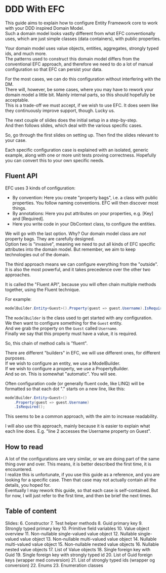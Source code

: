 # DDD With EFC

This guide aims to explain how to configure Entity Framework core to work with your DDD inspired Domain Model.\
Such a domain model looks vastly different from what EFC conventionally uses, 
which are just simple classes (data containers), 
with public properties.

Your domain model uses value objects, entities, aggregates, strongly typed ids, and much more.\
The patterns used to construct this domain model differs from the conventional EFC approach,
and therefore we need to do a lot of manual configuration so that EFC can persist your data.

For the most cases, we can do this configuration without interfering with the DM.\
There will, however, be some cases, 
where you may have to rework your domain model a little bit. Mainly internal parts, so this should hopefully be acceptable.\
This is a trade-off we must accept, if we wish to use EFC. It does seem like they continuously improve support, though. Lucky us.

The next couple of slides does the initial setup in a step-by-step.\
And then follows slides, which deal with the various specific cases.

So, go through the first slides on setting up. Then find the slides relevant to your case.

Each specific configuration case is explained with an isolated, generic example, 
along with one or more unit tests proving correctness. Hopefully you can convert this to your own specific needs.

## Fluent API
EFC uses 3 kinds of configuration:
* By convention: Here you create "property bags", i.e. a class with public properties. You follow naming conventions. EFC will then discover most things.
* By annotations: Here you put attributes on your properties, e.g. [Key] and [Required].
* Here you write code in your DbContext class, to configure the entities.

We will go with the last option. Why? Our domain model class are _not_ property bags. They are carefully designed.\
Option two is "invasive", meaning we need to put all kinds of EFC specific attributes into the domain model. But remember,
we aim to keep technologies out of the domain.

The third approach means we can configure everything from the "outside". It is also the most powerful, and it takes precedence over the other two approaches.

It is called the "Fluent API", because you will often chain multiple methods together, using the Fluent technique.

For example:

```csharp
modelBuilder.Entity<Guest>().Property(guest => guest.Username).IsRequired();
```

The `modelBuilder` is the class used to get started with any configuration.\
We then want to configure something for the `Guest` entity.\
And we grab the property on the `Guest` called `Username`.\
Finally we say that this property must have a value, it is required.

So, this chain of method calls is "fluent". 

There are different "builders" in EFC, we will use different ones, for different purposes.\
If we wish to configure an entity, we use a ModelBuilder.\
If we wish to configure a property, we use a PropertyBuilder.\
And so on. This is somewhat "automatic". You will see.

Often configuration code (or generally fluent code, like LINQ) will be formatted so that each dot "." starts on a new line,
like this:

```csharp
modelBuilder.Entity<Guest>()
    .Property(guest => guest.Username)
    .IsRequired();
```

This seems to be a common approach, with the aim to increase readability.

I will also use this approach, mainly because it is easier to explain what each line does.
E.g. "line 2 accesses the Username property on Guest".

## How to read
A lot of the configurations are very similar, or we are doing part of the same thing over and over. 
This means, it is better described the first time, it is encountered.\
I realize this is unfortunate, if you use this guide as a reference, and you are looking for a specific case. Then that case may not actually contain all the details, you hoped for.\
Eventually I may rework this guide, so that each case is self-contained. But for now, I will just refer to the first time, and then be brief the next times.

## Table of content
Slides:
6. Constructor
7. Test helper methods
8. Guid primary key
9. Strongly typed primary key
10. Primitive field variables
10. Value object overview
11. Non-nullable single-valued value object
12. Nullable single-valued value object
13. Non-nullable multi-valued value object
14. Nullable multi-valued value object
15. Non-nullable nested value objects
16. Nullable nested value objects
17. List of Value objects
18. Single foreign key with Guid
19. Single foreign key with strongly typed id
20. List of Guid foreign keys (wrapper med conversion)
21. List of strongly typed ids (wrapper og conversion)
22. Enums
23. Enumeration classes
